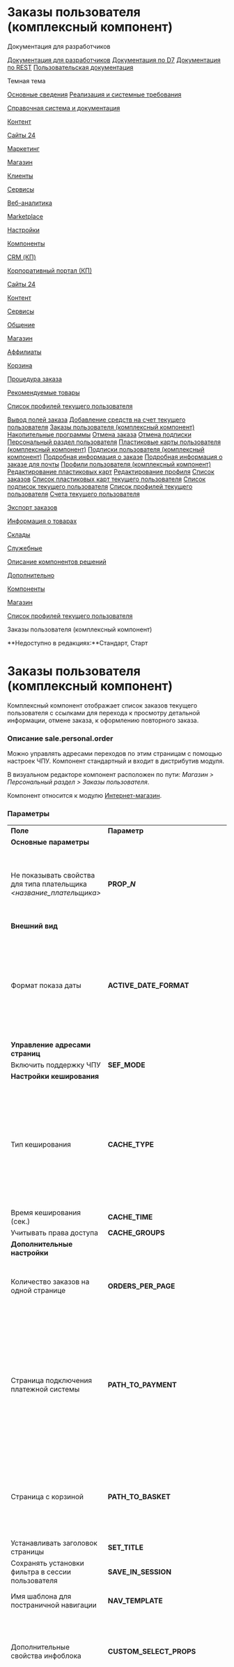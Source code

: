 # Заказы пользователя (комплексный компонент)

Документация для разработчиков

[Документация для разработчиков](https://dev.1c-bitrix.ru/api_help/)
[Документация по D7](https://dev.1c-bitrix.ru/api_d7/)
[Документация по REST](https://dev.1c-bitrix.ru/rest_help/)
[Пользовательская документация](https://dev.1c-bitrix.ru/user_help/)

Темная тема

[Основные сведения](/user_help/index.php)
[Реализация и системные требования](/user_help/reqintro.php)

[Справочная система и документация](/user_help/help/index.php)

[Контент](/user_help/content/index.php)

[Сайты 24](/user_help/sites24/index.php)

[Маркетинг](/user_help/marketing/index.php)

[Магазин](/user_help/store/index.php)

[Клиенты](/user_help/clients/index.php)

[Сервисы](/user_help/service/index.php)

[Веб-аналитика](/user_help/statistic/index.php)

[Marketplace](/user_help/marketplace/index.php)

[Настройки](/user_help/settings/index.php)

[Компоненты](/user_help/components/index.php)

[CRM (КП)](/user_help/components/crm/index.php)

[Корпоративный портал (КП)](/user_help/components/intranet/index.php)

[Сайты 24](/user_help/components/landing/index.php)

[Контент](/user_help/components/content/index.php)

[Сервисы](/user_help/components/services/index.php)

[Общение](/user_help/components/obschenie/index.php)

[Магазин](/user_help/components/magazin/index.php)

[Аффилиаты](/user_help/components/magazin/affiliates/index.php)

[Корзина](/user_help/components/magazin/basket/index.php)

[Процедура заказа](/user_help/components/magazin/zakaz/index.php)

[Рекомендуемые товары](/user_help/components/magazin/recommended/index.php)

[Список профилей текущего пользователя](/user_help/components/magazin/profiles/index.php)

[Вывод полей заказа](/user_help/components/magazin/profiles/sale_business_value_mail.php)
[Добавление средств на счет текущего пользователя](/user_help/components/magazin/profiles/sale_account_pay.php)
[Заказы пользователя (комплексный компонент)](/user_help/components/magazin/profiles/sale_personal_order.php)
[Накопительные программы](/user_help/components/magazin/profiles/program.php)
[Отмена заказа](/user_help/components/magazin/profiles/sale_personal_order_cancel.php)
[Отмена подписки](/user_help/components/magazin/profiles/sale_personal_subscribe_cancel.php)
[Персональный раздел пользователя](/user_help/components/magazin/profiles/sale_personal_section.php)
[Пластиковые карты пользователя (комплексный компонент)](/user_help/components/magazin/profiles/sale_personal_cc.php)
[Подписки пользователя (комплексный компонент)](/user_help/components/magazin/profiles/sale_personal_subscribe.php)
[Подробная информация о заказе](/user_help/components/magazin/profiles/sale_personal_order_detail.php)
[Подробная информация о заказе для почты](/user_help/components/magazin/profiles/sale_personal_order_detail_mail.php)
[Профили пользователя (комплексный компонент)](/user_help/components/magazin/profiles/sale_personal_profile.php)
[Редактирование пластиковых карт](/user_help/components/magazin/profiles/sale_personal_cc_detail.php)
[Редактирование профиля](/user_help/components/magazin/profiles/sale_personal_profile_detail.php)
[Список заказов](/user_help/components/magazin/profiles/sale_personal_order_list.php)
[Список пластиковых карт текущего пользователя](/user_help/components/magazin/profiles/sale_personal_cc_list.php)
[Список подписок текущего пользователя](/user_help/components/magazin/profiles/sale_personal_subscribe_list.php)
[Список профилей текущего пользователя](/user_help/components/magazin/profiles/sale_personal_profile_list.php)
[Счета текущего пользователя](/user_help/components/magazin/profiles/sale_personal_account.php)

[Экспорт заказов](/user_help/components/magazin/export_zakaz/index.php)

[Информация о товарах](/user_help/components/magazin/information_tovars/index.php)

[Склады](/user_help/components/magazin/sklads/index.php)

[Служебные](/user_help/components/sluzhebnie/index.php)

[Описание компонентов решений](/user_help/description_decisions/index.php)

[Дополнительно](/user_help/additional/index.php)

[Компоненты](/user_help/components/index.php)

[Магазин](/user_help/components/magazin/index.php)

[Список профилей текущего пользователя](/user_help/components/magazin/profiles/index.php)

Заказы пользователя (комплексный компонент)

**Недоступно в редакциях:**Стандарт, Старт

# Заказы пользователя (комплексный компонент)

Комплексный компонент отображает список заказов текущего пользователя с ссылками для перехода к просмотру детальной информации, отмене заказа, к оформлению повторного заказа.

### Описание **sale.personal.order**

Можно управлять адресами переходов по этим страницам с помощью настроек ЧПУ. Компонент стандартный и входит в дистрибутив модуля.

В визуальном редакторе компонент расположен по пути: *Магазин > Персональный раздел > Заказы пользователя*.

Компонент относится к модулю [Интернет-магазин](/user_help/store/sale/index.php).

### Параметры

|  |  |  |
| --- | --- | --- |
| **Поле** | **Параметр** | **Описание** |
| **Основные параметры** | | |
| Не показывать свойства для типа плательщика *<название\_плательщика>* | **PROP\_*N*** | Для каждого типа плательщика *<название\_плательщика>* (*N* - идентификатор типа плательщика) задается массив свойств, которые не должны быть отображены. |
| **Внешний вид** | | |
| Формат показа даты | **ACTIVE\_DATE\_FORMAT** | Указывается формат показа даты. В выпадающем списке перечислены все возможные варианты показа даты, формируемые внутри компонента. Выбрав пункт **(другое)->**, можно сформировать свой вариант на основании php-функции **date**. |
| **Управление адресами страниц** | | |
| Включить поддержку ЧПУ | **SEF\_MODE** | [Y|N] При отмеченной опции будет включена поддержка ЧПУ.   Если режим поддержки ЧПУ **включен**, то необходимо настроить следующие параметры     |  |  |  | | --- | --- | --- | | Каталог ЧПУ (относительно корня сайта) | **SEF\_FOLDER** | Каталог ЧПУ: путь до папки, с которой работает компонент. Этот путь может как совпадать с физическим путём, так и не совпадать. | | Адреса страниц | **SEF\_URL\_TEMPLATES** | Указываются адреса следующих страниц:  * **list** - страница со списком заказов; * **detail** - страница с подробной информацией о заказе; * **cancel** - страница отмены заказа. | | Имена переменных | **VARIABLE\_ALIASES** | Имена переменных для управления страницами. |  : **SEF\_FOLDER**, **SEF\_URL\_TEMPLATES**. |
| **Настройки кеширования** | | |
| Тип кеширования | **CACHE\_TYPE** | Тип кеширования:  * **A** - Авто + Управляемое: автоматически обновляет кеш компонентов в течение заданного времени или при изменении данных; * **Y** - Кешировать: для кеширования необходимо определить время кеширования; * **N** - Не кешировать: кеширования нет в любом случае. |
| Время кеширования (сек.) | **CACHE\_TIME** | Время кеширования, указанное в секундах. |
| Учитывать права доступа | **CACHE\_GROUPS** | [Y|N] При отмеченной опции будут учитываться права доступа при кешировании. |
| **Дополнительные настройки** | | |
| Количество заказов на одной странице | **ORDERS\_PER\_PAGE** | Указывается количество заказов, отображаемых на одной странице. Все остальные заказы будут выведены с помощью постраничной навигации. |
| Страница подключения платежной системы | **PATH\_TO\_PAYMENT** | Указывается путь к странице подключения платежной системы. Если страница находится в текущей директории, то достаточно указать ее название. Страница может быть создана с помощью компонента [Подключение платежной системы](/user_help/store/sale/components_2/order/sale_order_payment.php). Переход на эту страницу происходит по ссылке **Повторить оплату** на странице с детальной информацией по заказу. |
| Страница с корзиной | **PATH\_TO\_BASKET** | Указывается путь к странице с корзиной. Если страница находится в текущей директории, то достаточно указать ее название. Такая страница может быть создана с помощью компонента [Корзина](/user_help/store/sale/components_2/basket/sale_basket_basket.php). |
| Устанавливать заголовок страницы | **SET\_TITLE** | [Y|N] При отмеченной опции в качестве заголовка страницы будет установлено **Мои заказы**. |
| Сохранять установки фильтра в сессии пользователя | **SAVE\_IN\_SESSION** | [Y|N] При отмеченной опции установки фильтра будут сохранены в сессии пользователя. |
| Имя шаблона для постраничной навигации | **NAV\_TEMPLATE** | Указывается имя шаблона для постраничной навигации. |
| Дополнительные свойства инфоблока | **CUSTOM\_SELECT\_PROPS** | Задаются коды свойств инфоблока, которые необходимо вывести при детальном просмотре заказа. Следует задавать для вывода только строковые и числовые типы свойств. |
| Перенести в историю заказы в статусах | **HISTORIC\_STATUSES** | Указываются статусы, которые будут использоваться при фильтрации по истории. Если заказ находится в одном из выбранных статусов, то в списке всех заказов он показан не будет, а будет доступен в истории заказов. |
| Цвет статуса *название\_статуса* | **STATUS\_COLOR\_*код\_статуса*** | Указывается цвет, которым будет выделен статус заказа. |
| Цвет отменённых заказов | **STATUS\_COLOR\_PSEUDO\_CANCELLED** | Указывается цвет, которым будет выделен статус отмененного заказа. |

### Пример вызова

```
<?$APPLICATION->IncludeComponent("bitrix:sale.personal.order","",Array(
		"STATUS_COLOR_N" => "green",
		"STATUS_COLOR_P" => "yellow",
		"STATUS_COLOR_F" => "gray",
		"STATUS_COLOR_PSEUDO_CANCELLED" => "red",
		"SEF_MODE" => "Y",
		"ORDERS_PER_PAGE" => 20,
		"PATH_TO_PAYMENT" => "payment.php",
		"PATH_TO_BASKET" => "basket.php",
		"SET_TITLE" => "Y",
		"SAVE_IN_SESSION" => "Y",
		"NAV_TEMPLATE" => "",
		"ACTIVE_DATE_FORMAT" => "d.m.Y",
		"PROP_1" => Array(),
		"PROP_2" => Array(),
		"CACHE_TYPE" => "A",
		"CACHE_TIME" => "3600",
		"CACHE_GROUPS" => "Y",
		"CUSTOM_SELECT_PROPS" => "",
		"HISTORIC_STATUSES" => "F",
		"SEF_FOLDER" => "/",
		"SEF_URL_TEMPLATES" => Array(
			"list" => "index.php",
			"detail" => "order_detail.php?ID=#ID#",
			"cancel" => "order_cancel.php?ID=#ID#"
		),
		"VARIABLE_ALIASES" => Array(
			"list" => Array(),
			"detail" => Array(
				"ID" => "ID"
			),
			"cancel" => Array(
				"ID" => "ID"
			),
		)
	),
);?>

```

Новинки документации в соцсетях:

#### Пользовательские комментарииПомните, что Пользовательские комментарии, несмотря на модерацию, не являются официальной документацией. Ответственность за их использование несет сам пользователь. Также Пользовательские комментарии не являются местом для обсуждения функционала. По подобным вопросам обращайтесь на [форумы](http://dev.1c-bitrix.ru/community/forums/group1/).

© «Битрикс», 2001-2025, «1С-Битрикс», 2025

Наверх
